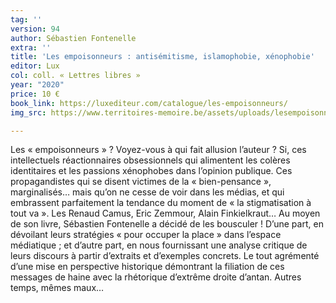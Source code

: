 ```yaml
---
tag: ''
version: 94
author: Sébastien Fontenelle
extra: ''
title: 'Les empoisonneurs : antisémitisme, islamophobie, xénophobie'
editor: Lux
col: coll. « Lettres libres »
year: "2020"
price: 10 €
book_link: https://luxediteur.com/catalogue/les-empoisonneurs/
img_src: https://www.territoires-memoire.be/assets/uploads/lesempoisonneurs.jpg

---
```

Les « empoisonneurs » ? Voyez-vous à qui fait allusion l’auteur ? Si, ces intellectuels réactionnaires obsessionnels qui alimentent les colères identitaires et les passions xénophobes dans l’opinion publique. Ces propagandistes qui se disent victimes de la « bien-pensance », marginalisés… mais qu’on ne cesse de voir dans les médias, et qui embrassent parfaitement la tendance du moment de « la stigmatisation à tout va ». Les Renaud Camus, Eric Zemmour, Alain Finkielkraut… Au moyen de son livre, Sébastien Fontenelle a décidé de les bousculer ! D’une part, en dévoilant leurs stratégies « pour occuper la place » dans l’espace médiatique ; et d’autre part, en nous fournissant une analyse critique de leurs discours à partir d’extraits et d’exemples concrets. Le tout agrémenté d’une mise en perspective historique démontrant la filiation de ces messages de haine avec la rhétorique d’extrême droite d’antan. Autres temps, mêmes maux…